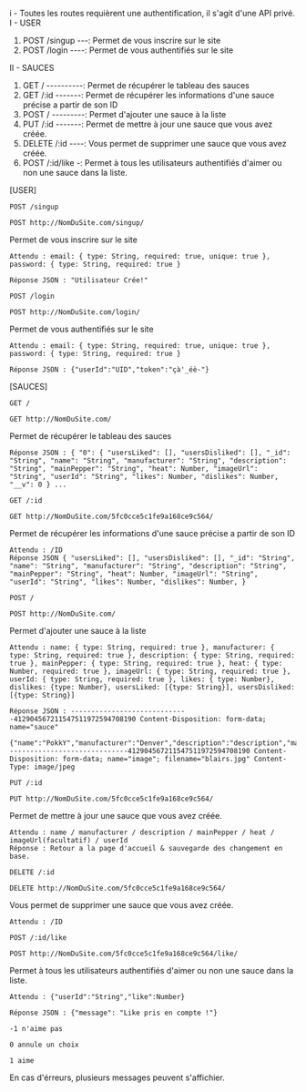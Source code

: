 i - Toutes les routes requièrent une authentification, il s'agit d'une API privé.
I - USER

1.	POST /singup ---: Permet de vous inscrire sur le site
2.	POST /login ----: Permet de vous authentifiés sur le site

II - SAUCES

1.	GET / ----------: Permet de récupérer le tableau des sauces
2.	GET /:id -------: Permet de récupérer les informations d'une sauce précise a partir de son ID
3.	POST / ---------: Permet d'ajouter une sauce à la liste
4.	PUT /:id -------: Permet de mettre à jour une sauce que vous avez créée.
5.	DELETE /:id ----: Vous permet de supprimer une sauce que vous avez créée.
6.	POST /:id/like -: Permet à tous les utilisateurs authentifiés d'aimer ou non une sauce dans la liste.

[USER]

    POST /singup

    POST http://NomDuSite.com/singup/

Permet de vous inscrire sur le site

    Attendu : email: { type: String, required: true, unique: true }, password: { type: String, required: true }

    Réponse JSON : "Utilisateur Crée!"

    POST /login

    POST http://NomDuSite.com/login/

Permet de vous authentifiés sur le site

    Attendu : email: { type: String, required: true, unique: true }, password: { type: String, required: true }

    Réponse JSON : {"userId":"UID","token":"çà'_éè-"}

[SAUCES]

    GET /

    GET http://NomDuSite.com/

Permet de récupérer le tableau des sauces

    Réponse JSON : { "0": { "usersLiked": [], "usersDisliked": [], "_id": "String", "name": "String", "manufacturer": "String", "description": "String", "mainPepper": "String", "heat": Number, "imageUrl": "String", "userId": "String", "likes": Number, "dislikes": Number, "__v": 0 } ...

    GET /:id

    GET http://NomDuSite.com/5fc0cce5c1fe9a168ce9c564/

Permet de récupérer les informations d'une sauce précise a partir de son ID

    Attendu : /ID
    Réponse JSON { "usersLiked": [], "usersDisliked": [], "_id": "String", "name": "String", "manufacturer": "String", "description": "String", "mainPepper": "String", "heat": Number, "imageUrl": "String", "userId": "String", "likes": Number, "dislikes": Number, }

    POST /

    POST http://NomDuSite.com/

Permet d'ajouter une sauce à la liste

    Attendu : name: { type: String, required: true }, manufacturer: { type: String, required: true }, description: { type: String, required: true }, mainPepper: { type: String, required: true }, heat: { type: Number, required: true }, imageUrl: { type: String, required: true }, userId: { type: String, required: true }, likes: { type: Number}, dislikes: {type: Number}, usersLiked: [{type: String}], usersDisliked: [{type: String}]

    Réponse JSON : -----------------------------412904567211547511972594708190 Content-Disposition: form-data; name="sauce"

    {"name":"PokkY","manufacturer":"Denver","description":"description","mainPepper":"poivre","heat":2,"userId":"5fc0cc29c1fe9a168ce9c563"} -----------------------------412904567211547511972594708190 Content-Disposition: form-data; name="image"; filename="blairs.jpg" Content-Type: image/jpeg

    PUT /:id

    PUT http://NomDuSite.com/5fc0cce5c1fe9a168ce9c564/

Permet de mettre à jour une sauce que vous avez créée.

    Attendu : name / manufacturer / description / mainPepper / heat / imageUrl(facultatif) / userId
    Réponse : Retour a la page d'accueil & sauvegarde des changement en base.

    DELETE /:id

    DELETE http://NomDuSite.com/5fc0cce5c1fe9a168ce9c564/

Vous permet de supprimer une sauce que vous avez créée.

    Attendu : /ID

    POST /:id/like

    POST http://NomDuSite.com/5fc0cce5c1fe9a168ce9c564/like/

Permet à tous les utilisateurs authentifiés d'aimer ou non une sauce dans la liste.

    Attendu : {"userId":"String","like":Number}

    Réponse JSON : {"message": "Like pris en compte !"}

    -1 n'aime pas

    0 annule un choix

    1 aime

En cas d'érreurs, plusieurs messages peuvent s'affichier.
